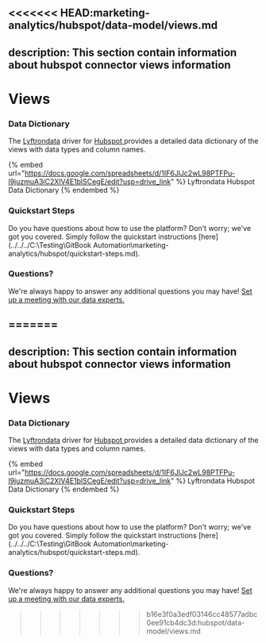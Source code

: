 <<<<<<< HEAD:marketing-analytics/hubspot/data-model/views.md
---
description: This section contain information about hubspot connector views information
---

# Views

### Data Dictionary

The [Lyftrondata](https://www.lyftrondata.com/) driver for [Hubspot](https://www.lyftrondata.com/integration/marketing-analytics/hubspot//)[ ](https://www.lyftrondata.com/integration/hubspot/)provides a detailed data dictionary of the views with data types and column names.

{% embed url="https://docs.google.com/spreadsheets/d/1IF6JlJc2wL98PTFPu-l9juzmuA3iC2XlV4E1blSCegE/edit?usp=drive_link" %}
Lyftrondata Hubspot Data Dictionary
{% endembed %}

### Quickstart Steps

Do you have questions about how to use the platform? Don't worry; we've got you covered. Simply follow the quickstart instructions [here](../../../C:\Testing\GitBook Automation\marketing-analytics/hubspot/quickstart-steps.md).

### Questions? <a href="#questions" id="questions"></a>

We're always happy to answer any additional questions you may have! [Set up a meeting with our data experts.](https://www.lyftrondata.com/book-a-meeting/)


=======
---
description: This section contain information about hubspot connector views information
---

# Views

### Data Dictionary

The [Lyftrondata](https://www.lyftrondata.com/) driver for [Hubspot](https://www.lyftrondata.com/integration/marketing-analytics/hubspot//)[ ](https://www.lyftrondata.com/integration/hubspot/)provides a detailed data dictionary of the views with data types and column names.

{% embed url="https://docs.google.com/spreadsheets/d/1IF6JlJc2wL98PTFPu-l9juzmuA3iC2XlV4E1blSCegE/edit?usp=drive_link" %}
Lyftrondata Hubspot Data Dictionary
{% endembed %}

### Quickstart Steps

Do you have questions about how to use the platform? Don't worry; we've got you covered. Simply follow the quickstart instructions [here](../../../C:\Testing\GitBook Automation\marketing-analytics/hubspot/quickstart-steps.md).

### Questions? <a href="#questions" id="questions"></a>

We're always happy to answer any additional questions you may have! [Set up a meeting with our data experts.](https://www.lyftrondata.com/book-a-meeting/)


>>>>>>> b16e3f0a3edf03146cc48577adbc0ee91cb4dc3d:hubspot/data-model/views.md
